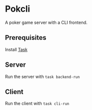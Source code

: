 # Pokcli
A poker game server with a CLI frontend.

## Prerequisites
Install [Task](https://taskfile.dev/installation/)

## Server
Run the server with `task backend-run`

## Client
Run the client with `task cli-run`
